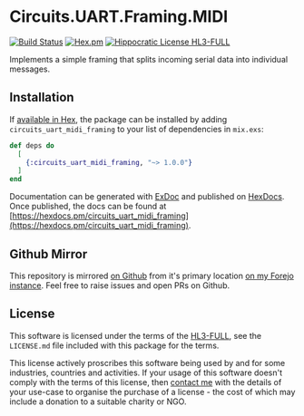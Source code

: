 # Circuits.UART.Framing.MIDI

[![Build Status](https://drone.harton.dev/api/badges/james/circuits_uart_midi_framing/status.svg)](https://drone.harton.dev/james/circuits_uart_midi_framing)
[![Hex.pm](https://img.shields.io/hexpm/v/circuits_uart_midi_framing.svg)](https://hex.pm/packages/circuits_uart_midi_framing)
[![Hippocratic License HL3-FULL](https://img.shields.io/static/v1?label=Hippocratic%20License&message=HL3-FULL&labelColor=5e2751&color=bc8c3d)](https://firstdonoharm.dev/version/3/0/full.html)

Implements a simple framing that splits incoming serial data into individual
messages.

## Installation

If [available in Hex](https://hex.pm/docs/publish), the package can be installed
by adding `circuits_uart_midi_framing` to your list of dependencies in
`mix.exs`:

```elixir
def deps do
  [
    {:circuits_uart_midi_framing, "~> 1.0.0"}
  ]
end
```

Documentation can be generated with [ExDoc](https://github.com/elixir-lang/ex_doc)
and published on [HexDocs](https://hexdocs.pm). Once published, the docs can
be found at [https://hexdocs.pm/circuits_uart_midi_framing](https://hexdocs.pm/circuits_uart_midi_framing).

## Github Mirror

This repository is mirrored [on Github](https://github.com/jimsynz/circuits_uart_midi_framing)
from it's primary location [on my Forejo instance](https://harton.dev/james/circuits_uart_midi_framing).
Feel free to raise issues and open PRs on Github.

## License

This software is licensed under the terms of the
[HL3-FULL](https://firstdonoharm.dev), see the `LICENSE.md` file included with
this package for the terms.

This license actively proscribes this software being used by and for some
industries, countries and activities. If your usage of this software doesn't
comply with the terms of this license, then [contact me](mailto:james@harton.nz)
with the details of your use-case to organise the purchase of a license - the
cost of which may include a donation to a suitable charity or NGO.

